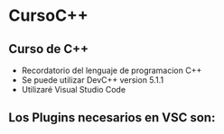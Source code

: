 # CursoC++
## Curso de C++
* Recordatorio del lenguaje de programacion C++
* Se puede utilizar DevC++ version 5.1.1
* Utilizaré Visual Studio Code
## Los Plugins necesarios en VSC son:

